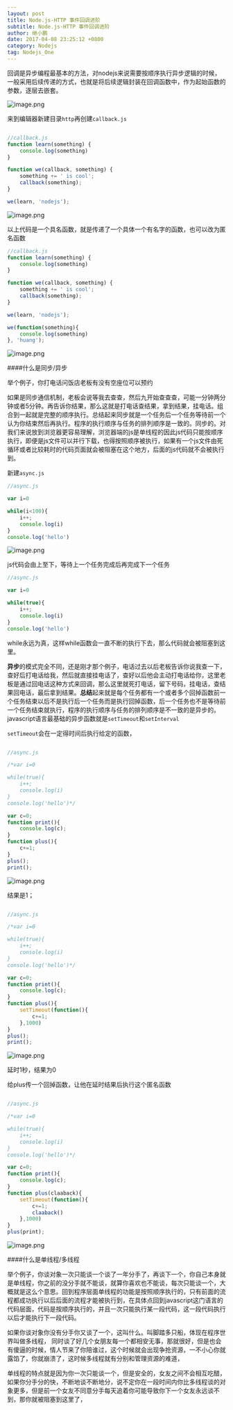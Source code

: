 ```yaml
---
layout: post
title: Node.js-HTTP 事件回调进阶
subtitle: Node.js-HTTP 事件回调进阶
author: 继小鹏
date: 2017-04-08 23:25:12 +0800
category: Nodejs
tag: Nodejs_One
---
```




回调是异步编程最基本的方法，对nodejs来说需要按顺序执行异步逻辑的时候，一般采用后续传递的方式，也就是将后续逻辑封装在回调函数中，作为起始函数的参数，逐层去嵌套。



![image.png](http://upload-images.jianshu.io/upload_images/3877962-4e29b1a12bde890e.png?imageMogr2/auto-orient/strip%7CimageView2/2/w/1240)




来到编辑器新建目录`http`再创建`callback.js`


```javascript

//callback.js
function learn(something) {
	console.log(something)
}

function we(callback, something) {
	something += ' is cool';
	callback(something);
}

we(learn, 'nodejs');
```


![image.png](http://upload-images.jianshu.io/upload_images/3877962-355ecb7443cb0860.png?imageMogr2/auto-orient/strip%7CimageView2/2/w/1240)



以上代码是一个具名函数，就是传递了一个具体一个有名字的函数，也可以改为匿名函数


```javascript
//callback.js
function learn(something) {
	console.log(something)
}

function we(callback, something) {
	something += ' is cool';
	callback(something);
}

we(learn, 'nodejs');

we(function(something){
	console.log(something)
}, 'huang');

```


![image.png](http://upload-images.jianshu.io/upload_images/3877962-ed4291120ffb199e.png?imageMogr2/auto-orient/strip%7CimageView2/2/w/1240)


####什么是同步/异步

举个例子，你打电话问饭店老板有没有空座位可以预约

如果是同步通信机制，老板会说等我去查查，然后九开始查查查，可能一分钟两分钟或者5分钟。再告诉你结果，那么这就是打电话查结果，拿到结果，挂电话。组合到一起就是完整的顺序执行。总结起来同步就是一个任务后一个任务等待前一个认为你结束然后再执行。程序的执行顺序与任务的排列顺序是一致的。同步的。对我们来说放到浏览器更容易理解，浏览器端的js是单线程的因此js代码只能按顺序执行，即便是js文件可以并行下载，也得按照顺序被执行，如果有一个js文件由死循环或者比较耗时的代码页面就会被阻塞在这个地方，后面的js代码就不会被执行到。



新建`async.js`





```javascript
//async.js

var i=0

while(i<100){
	i++;
	console.log(i)
}
console.log('hello')

```


![image.png](http://upload-images.jianshu.io/upload_images/3877962-76e1adc2a2cc0255.png?imageMogr2/auto-orient/strip%7CimageView2/2/w/1240)


js代码会由上至下，等待上一个任务完成后再完成下一个任务

```javascript
//async.js

var i=0

while(true){
	i++;
	console.log(i)
}
console.log('hello')

```

while永远为真，这样while函数会一直不断的执行下去，那么代码就会被阻塞到这里。


**异步**的模式完全不同，还是刚才那个例子，电话过去以后老板告诉你说我查一下，查好后打电话给我，然后就直接挂电话了，查好以后他会主动打电话给你，这里老板是通过回电话这种方式来回调，那么这里就死打电话，留下号码，挂电话，查结果回电话，最后拿到结果。**总结**起来就是每个任务都有一个或者多个回掉函数前一个任务结束以后不是执行后一个任务而是执行回掉函数，后一个任务也不是等待前一个任务结束就执行，程序的执行顺序与任务的排列顺序是不一致的是异步的。javascript语言最基础的异步函数就是`setTimeout`和`setInterval`

`setTimeout`会在一定得时间后执行给定的函数，


```javascript

//async.js

/*var i=0

while(true){
	i++;
	console.log(i)
}
console.log('hello')*/

var c=0;
function print(){
	console.log(c);
}
function plus(){
	c+=1;
}
plus();
print();
```



![image.png](http://upload-images.jianshu.io/upload_images/3877962-161cdf8dd1fe7131.png?imageMogr2/auto-orient/strip%7CimageView2/2/w/1240)


结果是1；


```javascript

//async.js

/*var i=0

while(true){
	i++;
	console.log(i)
}
console.log('hello')*/

var c=0;
function print(){
	console.log(c);
}
function plus(){
	setTimeout(function(){
		c+=1;
	},1000)
}
plus();
print();
```


![image.png](http://upload-images.jianshu.io/upload_images/3877962-f0ab3f7b5301bf1b.png?imageMogr2/auto-orient/strip%7CimageView2/2/w/1240)


延时1秒，结果为0



给plus传一个回掉函数，让他在延时结果后执行这个匿名函数




```javascript

//async.js

/*var i=0

while(true){
	i++;
	console.log(i)
}
console.log('hello')*/

var c=0;
function print(){
	console.log(c);
}
function plus(claaback){
	setTimeout(function(){
		c+=1;
		claaback()
	},1000)
}
plus(print);
```



![image.png](http://upload-images.jianshu.io/upload_images/3877962-39c5d64ee6238b39.png?imageMogr2/auto-orient/strip%7CimageView2/2/w/1240)



####什么是单线程/多线程

举个例子，你谈对象一次只能谈一个谈了一年分手了，再谈下一个，你自己本身就是单线程，你之前的没分手就不能谈，就算你喜欢也不能谈，每次只能谈一个，大概就是这么个意思。回到程序层面单线程的功能是按照顺序执行的，只有前面的流程都成功执行以后后面的流程才能被执行到，在具体点回到javascript这门语言的代码层面，代码是按顺序执行的，并且一次只能执行某一段代码，这一段代码执行以后才能执行下一段代码。

如果你谈对象你没有分手你又谈了一个，这叫什么。叫脚踏多只船，体现在程序世界叫做多线程，
同时谈了好几个女朋友每一个都相安无事，那就很好，但是也会有傻逼的时候，情人节来了你陪谁过，这个时候就会出现争抢资源，一不小心你就露馅了，你就崩溃了，这时候多线程就有分别和管理资源的难道，

单线程的特点就是因为你一次只能谈一个，但是安全的，女友之间不会相互吃醋，如果你分手分的快，不断地谈不断地分，说不定你在一段时间内你比多线程谈的对象更多，但是前一个女友不同意分手每天追着你可能导致你下一个女友永远谈不到，那你就被阻塞到这里了，  

```javascript


```





```javascript


```
